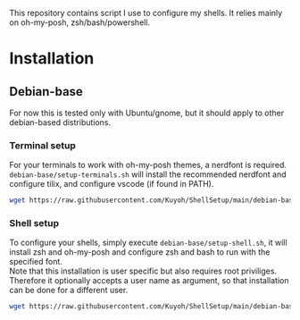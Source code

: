 This repository contains script I use to configure my shells.
It relies mainly on oh-my-posh, zsh/bash/powershell.

# Installation
## Debian-base

For now this is tested only with Ubuntu/gnome, but it should apply to other debian-based distributions.

### Terminal setup

For your terminals to work with oh-my-posh themes, a nerdfont is required.
`debian-base/setup-terminals.sh` will install the recommended nerdfont and configure tilix, and configure vscode (if found in PATH).

```bash
wget https://raw.githubusercontent.com/Kuyoh/ShellSetup/main/debian-base/setup-terminals.sh -qO - | /bin/bash
```

### Shell setup

To configure your shells, simply execute `debian-base/setup-shell.sh`, it will install zsh and oh-my-posh and configure zsh and bash to run with the specified font.  
Note that this installation is user specific but also requires root priviliges. Therefore it optionally accepts a user name as argument, so that installation can be done for a different user.


```bash
wget https://raw.githubusercontent.com/Kuyoh/ShellSetup/main/debian-base/setup-shell.sh -qO - | /bin/bash
```